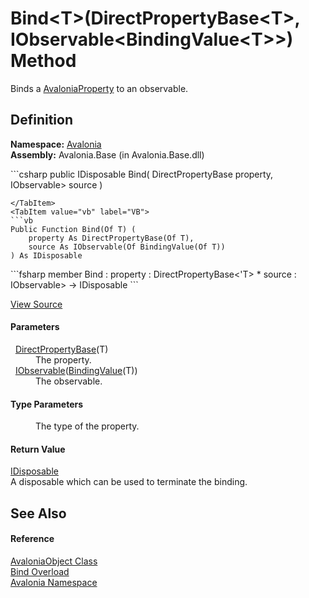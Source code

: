 # Bind&lt;T&gt;(DirectPropertyBase&lt;T&gt;, IObservable&lt;BindingValue&lt;T&gt;&gt;) Method


Binds a <a href="T_Avalonia_AvaloniaProperty">AvaloniaProperty</a> to an observable.



## Definition
**Namespace:** <a href="N_Avalonia">Avalonia</a>  
**Assembly:** Avalonia.Base (in Avalonia.Base.dll)

<Tabs groupId="api-code-preview">
<TabItem value="csharp" label="C#">
```csharp
public IDisposable Bind<T>(
	DirectPropertyBase<T> property,
	IObservable<BindingValue<T>> source
)

```
</TabItem>
<TabItem value="vb" label="VB">
```vb
Public Function Bind(Of T) ( 
	property As DirectPropertyBase(Of T),
	source As IObservable(Of BindingValue(Of T))
) As IDisposable
```
</TabItem>
<TabItem value="fsharp" label="F#">
```fsharp
member Bind : 
        property : DirectPropertyBase<'T> * 
        source : IObservable<BindingValue<'T>> -> IDisposable 
```
</TabItem>
</Tabs>



<a href="https://github.com/AvaloniaUI/Avalonia/tree/master/src/Avalonia.Base/AvaloniaObject.cs#L626" title="View the source code">View Source</a>



#### Parameters
<dl><dt>  <a href="T_Avalonia_DirectPropertyBase_1">DirectPropertyBase</a>(T)</dt><dd>The property.</dd><dt>  <a href="https://learn.microsoft.com/dotnet/api/system.iobservable-1" target="_blank" rel="noopener noreferrer">IObservable</a>(<a href="T_Avalonia_Data_BindingValue_1">BindingValue</a>(T))</dt><dd>The observable.</dd></dl>

#### Type Parameters
<dl><dt /><dd>The type of the property.</dd></dl>

#### Return Value
<a href="https://learn.microsoft.com/dotnet/api/system.idisposable" target="_blank" rel="noopener noreferrer">IDisposable</a>  
A disposable which can be used to terminate the binding.

## See Also


#### Reference
<a href="T_Avalonia_AvaloniaObject">AvaloniaObject Class</a>  
<a href="Overload_Avalonia_AvaloniaObject_Bind">Bind Overload</a>  
<a href="N_Avalonia">Avalonia Namespace</a>  

